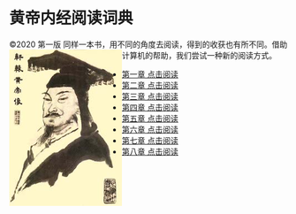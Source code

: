 # 黄帝内经阅读词典
©2020 第一版
同样一本书，用不同的角度去阅读，得到的收获也有所不同。借助计算机的帮助，我们尝试一种新的阅读方式。
<img src="images/Huand_Di.jpg" align='left' />

* [第一章 点击阅读](/1/) 
* [第二章 点击阅读](/2/) 
* [第三章 点击阅读](/3/) 
* [第四章 点击阅读](/4/) 
* [第五章 点击阅读](/5/) 
* [第六章 点击阅读](/6/) 
* [第七章 点击阅读](/7/) 
* [第八章 点击阅读](/8/) 